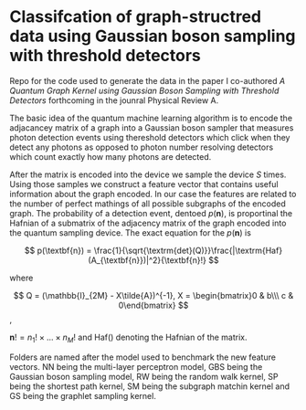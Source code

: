 # Classifcation of graph-structred data using Gaussian boson sampling with threshold detectors
Repo for the code used to generate the data in the paper I co-authored *A Quantum Graph Kernel using Gaussian Boson Sampling with Threshold Detectors* forthcoming in the 
jounral Physical Review A.

The basic idea of the quantum machine learning algorithm is to encode the adjacancey matrix of a graph into a Gaussian boson sampler that measures photon detection events 
using thereshold detectors which click when they detect any photons as opposed to photon number resolving detectors which count exactly how many photons are detected.

After the matrix is encoded into the device we sample the device *S* times. Using those samples we construct a feature vector that contains useful information about the graph encoded.
In our case the features are related to the number of perfect mathings of all possible subgraphs of the encoded graph. 
The probability of a detection event, dentoed $p(\textbf{n})$, is proportinal the Hafnian of a submatrix of the 
adjacency matrix of the graph encoded into the quantum sampling device. The exact equation for the $p(\textbf{n})$ is

$$ p(\textbf{n}) = \frac{1}{\sqrt{\textrm{det}(Q)}}\frac{|\textrm{Haf}(A_{\textbf{n}})|^2}{\textbf{n}!} $$

where

$$ Q = (\mathbb{I}_{2M} - X\tilde{A})^{-1}, X =  \begin{bmatrix}0 & b\\\ c & 0\end{bmatrix} $$,
   
$\textbf{n}! = n_1!\times...\times n_M!$ and Haf() denoting the Hafnian of the matrix.

Folders are named after the model used to benchmark the new feature vectors. NN being the multi-layer perceptron model, GBS being the Gaussian boson sampling model, RW being the random walk kernel, SP being the shortest path kernel, SM being the subgraph matchin kernel and GS being the graphlet sampling kernel.